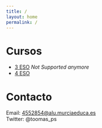 ```yaml
---
title: /
layout: home
permalink: /
---
```


<!-- Global Site Tag (gtag.js) - Google Analytics -->
<script async src="https://www.googletagmanager.com/gtag/js?id=G-YQR3MX1GD4"></script>


<script>
  window.dataLayer = window.dataLayer || [];
  function gtag(){dataLayer.push(arguments);}
  gtag('js', new Date());
  gtag('config', 'G-YQR3MX1GD4');
</script>



<script async src="https://pagead2.googlesyndication.com/pagead/js/adsbygoogle.js?client=ca-pub-2601333000574204"
     crossorigin="anonymous"></script>

# Cursos

- [3 ESO](/3eso/) *Not Supported anymore*
- [4 ESO](/4eso/) 

# Contacto

Email: [4552854@alu.murciaeduca.es](mailto:4552854@alu.murciaeduca.es) <br />
Twitter: @toomas_ps
